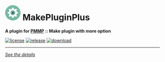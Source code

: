 # <img src="./assets/icon/index.svg" height="50" width="50"> MakePluginPlus  
__A plugin for [PMMP](https://pmmp.io) :: Make plugin with more option__  
  
[![license](https://img.shields.io/github/license/PresentKim/MakePluginPlus-PMMP.svg?label=License)](./LICENSE)
[![release](https://img.shields.io/github/release/PresentKim/MakePluginPlus-PMMP.svg?label=Release)](../../releases/latest)
[![download](https://img.shields.io/github/downloads/PresentKim/MakePluginPlus-PMMP/total.svg?label=Download)](../../releases/latest)
  
*****
  
[*See the details*](../../wiki)  
